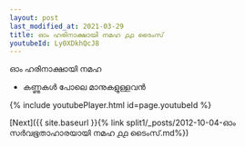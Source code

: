 ```yaml
---
layout: post
last_modified_at: 2021-03-29
title: ഓം ഹരിനാക്ഷായി നമഹ ൧൧ ടൈംസ്
youtubeId: Ly0XDkhQcJ8
---
```

 
 
 ഓം ഹരിനാക്ഷായി നമഹ 
 
 -  കണ്ണുകൾ പോലെ മാനുകളുള്ളവൻ 
 
  
 
  
 
 
 
 
 
 


{% include youtubePlayer.html id=page.youtubeId %}
 
[Next]({{ site.baseurl }}{% link  split1/_posts/2012-10-04-ഓം സർവഭൂതാഹാരയായി നമഹ ൧൧ ടൈംസ്.md%})
 
